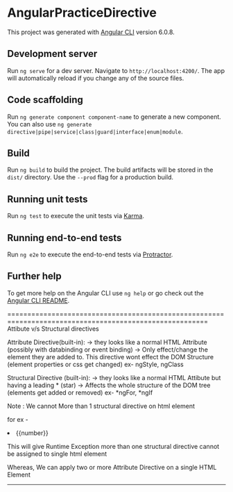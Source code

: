 # AngularPracticeDirective

This project was generated with [Angular CLI](https://github.com/angular/angular-cli) version 6.0.8.

## Development server

Run `ng serve` for a dev server. Navigate to `http://localhost:4200/`. The app will automatically reload if you change any of the source files.

## Code scaffolding

Run `ng generate component component-name` to generate a new component. You can also use `ng generate directive|pipe|service|class|guard|interface|enum|module`.

## Build

Run `ng build` to build the project. The build artifacts will be stored in the `dist/` directory. Use the `--prod` flag for a production build.

## Running unit tests

Run `ng test` to execute the unit tests via [Karma](https://karma-runner.github.io).

## Running end-to-end tests

Run `ng e2e` to execute the end-to-end tests via [Protractor](http://www.protractortest.org/).

## Further help

To get more help on the Angular CLI use `ng help` or go check out the [Angular CLI README](https://github.com/angular/angular-cli/blob/master/README.md).

========================================================================================================
Attibute v/s Structural directives

Attribute Directive(built-in):
-> they looks like a normal HTML Attribute (possibly 
with databinding or event binding)
-> Only effect/change the element they are added to.
This directive wont effect the DOM Structure
(element properties or css get changed)
ex- ngStyle, ngClass

Structural Directive (built-in):
-> they looks like  a normal HTML Attibute but having a leading * (star)
-> Affects the whole structure of the DOM tree (elements get added or removed)
ex- *ngFor, *ngIf

Note : We cannot More than 1 structural directive on html element

for ex -
<li *ngFor="let number of numbers" *ngIf="number%2 == 0"> 
{{number}}
</li>

This will give Runtime Exception more than one structural directive 
cannot be assigned to single html element

Whereas, We can apply two or more Attribute Directive on a single
HTML Element

-------------------------------------------------------------------------------------------------------